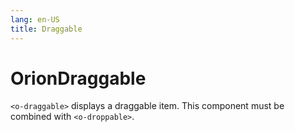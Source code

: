 ```yaml
---
lang: en-US
title: Draggable
---
```


# OrionDraggable

`<o-draggable>` displays a draggable item. This component must be combined with `<o-droppable>`.

<attribute-table/>

<script setup lang="ts">
import { ref } from 'vue'

const selectedDay = ref(new Date());
const dayTasks = ref([
	{
		id: 0,
		start: new Date(new Date().setHours(8, 0)),
		end: new Date(new Date().setHours(10, 0)),
		title: 'task number 1',
		color: 'info',
	},
	{
		id: 2,
		start: new Date(new Date().setHours(8, 30)),
		end: new Date(new Date().setHours(12, 0)),
		title: 'task number 2',
		color: 'success',
	},
	{
		id: 3,
		start: new Date(new Date().setHours(20, 0)),
		end: new Date(new Date().setHours(23, 0)),
		title: 'task with callback',
		color: 'danger',
		callback: () => { useNotif.success('task callback'); },
	},
]);

</script>
